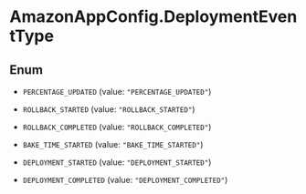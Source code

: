 # AmazonAppConfig.DeploymentEventType

## Enum


* `PERCENTAGE_UPDATED` (value: `"PERCENTAGE_UPDATED"`)

* `ROLLBACK_STARTED` (value: `"ROLLBACK_STARTED"`)

* `ROLLBACK_COMPLETED` (value: `"ROLLBACK_COMPLETED"`)

* `BAKE_TIME_STARTED` (value: `"BAKE_TIME_STARTED"`)

* `DEPLOYMENT_STARTED` (value: `"DEPLOYMENT_STARTED"`)

* `DEPLOYMENT_COMPLETED` (value: `"DEPLOYMENT_COMPLETED"`)



